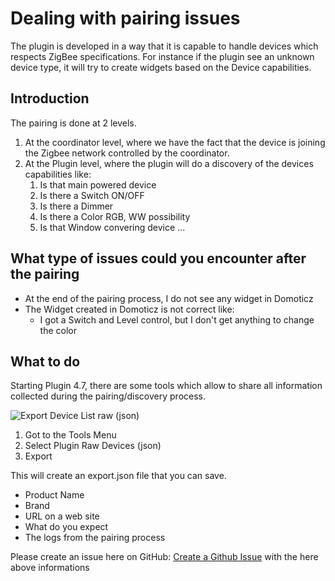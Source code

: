 # Dealing with pairing issues

The plugin is developed in a way that it is capable to handle devices which respects ZigBee specifications.
For instance if the plugin see an unknown device type, it will try to create widgets based on the Device capabilities.

## Introduction

The pairing is done at 2 levels.

1. At the coordinator level, where we have the fact that the device is joining the Zigbee network controlled by the coordinator.
1. At the Plugin level, where the plugin will do a discovery of the devices capabilities like:
   1. Is that main powered device
   1. Is there a Switch ON/OFF
   1. Is there a Dimmer
   1. Is there a Color RGB, WW possibility
   1. Is that Window convering device
   ...


## What type of issues could you encounter after the pairing

* At the end of the pairing process, I do not see any widget in Domoticz
* The Widget created in Domoticz is not correct like:
  * I got a Switch and Level control, but I don't get anything to change the color


## What to do

Starting Plugin 4.7, there are some tools which allow to share all information collected during the pairing/discovery process.


![Export Device List raw (json)](../Images/ExportDevicesRaw.png)

1. Got to the Tools Menu
1. Select Plugin Raw Devices (json)
1. Export

This will create an export.json file that you can save.

* Product Name
* Brand
* URL on a web site
* What do you expect
* The logs from the pairing process

Please create an issue here on GitHub: [Create a Github Issue](https://github.com/zigbeefordomoticz/z4d-certified-devices/issues/new?assignees=&labels=Device+Integration&projects=&template=certified-device-model.md&title=%5BModel+Certification%5D+-+) with the here above informations
